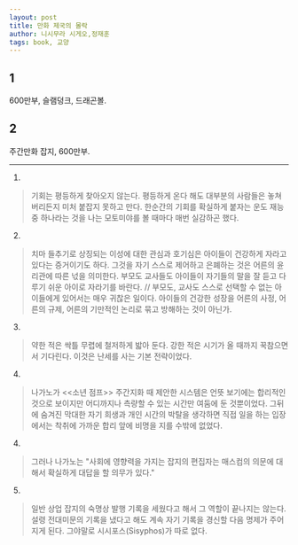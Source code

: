 ```yaml
---
layout: post
title: 만화 제국의 몰락
author: 니시무라 시게오,정재훈
tags: book, 교양
---
```


## 1
600만부, 슬램덩크, 드래곤볼.

## 2
주간만화 잡지, 600만부.

- - -

1. 
> 기회는 평등하게 찾아오지 않는다. 평등하게 온다 해도 대부분의 사람들은 놓쳐 버리든지 미처 붙잡지 못하고 만다. 한순간의 기회를 확실하게 붙자는 운도 재능 중 하나라는 것을 나는 모토미야를 볼 때마다 매번 실감하곤 했다.
 
2. 
> 치마 들추기로 상징되는 이성에 대한 관심과 호기심은 아이들이 건강하게 자라고 있다는 증거이기도 하다. 그것을 자기 스스로 제어하고 은폐하는 것은 어른의 윤리관에 따른 넋을 의미한다. 부모도 교사들도 아이들이 자기들의 말을 잘 듣고 다루기 쉬운 아이로 자라기를 바란다. // 부모도, 교사도 스스로 선택할 수 없는 아이들에게 있어서는 매우 귀찮은 일이다. 아이들의 건강한 성장을 어른의 사정, 어른의 규제, 어른의 기만적인 논리로 묶고 방해하는 것이 아닌가.

3. 
> 약한 적은 싹틀 무렵에 철저하게 밟아 둔다. 강한 적은 시기가 올 때까지 꾹참으면서 기다린다. 이것은 난세를 사는 기본 전략이었다.

4. 
> 나가노가 <<소년 점프>> 주간지화 때 제안한 시스템은 언뜻 보기에는 합리적인 것으로 보이지만 어디까지나 측량할 수 있는 시간만 여둠에 둔 것뿐이었다. 그뒤에 숨겨진 막대한 자기 희생과 개인 시간의 박탈을 생각하면 직접 일을 하는 입장에서는 착취에 가까운 합리 앞에 비명을 지를 수밖에 없었다.
 
4. 
> 그러나 나가노는 "사회에 영향력을 가지는 잡지의 편집자는 매스컴의 의문에 대해서 확실하게 대답을 할 의무가 있다."
 
5. 
> 일반 상업 잡지의 숙명상 발행 기록을 세웠다고 해서 그 역할이 끝나지는 않는다. 설령 전대미문의 기록을 냈다고 해도 계속 자기 기록을 경신할 다음 명제가 주어지게 된다. 그야말로 시시포스(Sisyphos)가 따로 없다.